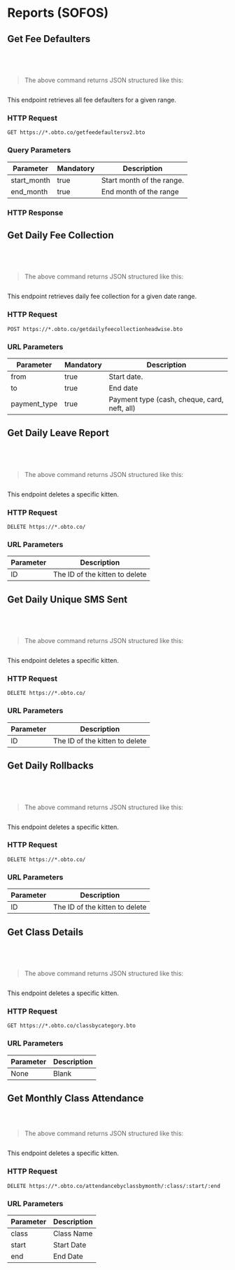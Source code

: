 # Reports (SOFOS)

## Get Fee Defaulters

```ruby

```

```python

```

```shell

```

```javascript

```

> The above command returns JSON structured like this:

```json

```

This endpoint retrieves all fee defaulters for a given range.

### HTTP Request

`GET https://*.obto.co/getfeedefaultersv2.bto`

### Query Parameters

Parameter | Mandatory | Description
--------- | ------- | -----------
start_month | true | Start month of the range.
end_month | true | End month of the range

### HTTP Response


## Get Daily Fee Collection

```ruby

```

```python

```

```shell

```

```javascript

```

> The above command returns JSON structured like this:

```json

```

This endpoint retrieves daily fee collection for a given date range.

### HTTP Request

`POST https://*.obto.co/getdailyfeecollectionheadwise.bto`

### URL Parameters

Parameter | Mandatory | Description
--------- | ------- | -----------
from | true | Start date.
to | true | End date
payment_type | true | Payment type (cash, cheque, card, neft, all)

## Get Daily Leave Report

```ruby

```

```python

```

```shell

```

```javascript

```

> The above command returns JSON structured like this:

```json

```

This endpoint deletes a specific kitten.

### HTTP Request

`DELETE https://*.obto.co/`

### URL Parameters

Parameter | Description
--------- | -----------
ID | The ID of the kitten to delete


## Get Daily Unique SMS Sent

```ruby

```

```python

```

```shell

```

```javascript

```

> The above command returns JSON structured like this:

```json

```

This endpoint deletes a specific kitten.

### HTTP Request

`DELETE https://*.obto.co/`

### URL Parameters

Parameter | Description
--------- | -----------
ID | The ID of the kitten to delete

## Get Daily Rollbacks

```ruby

```

```python

```

```shell

```

```javascript

```

> The above command returns JSON structured like this:

```json

```

This endpoint deletes a specific kitten.

### HTTP Request

`DELETE https://*.obto.co/`

### URL Parameters

Parameter | Description
--------- | -----------
ID | The ID of the kitten to delete


## Get Class Details

```ruby

```

```python

```

```shell

```

```javascript

```

> The above command returns JSON structured like this:

```json

```

This endpoint deletes a specific kitten.

### HTTP Request

`GET https://*.obto.co/classbycategory.bto`

### URL Parameters

Parameter | Description
--------- | -----------
None | Blank


## Get Monthly Class Attendance

```javascript

```

```python

```

```java

```

> The above command returns JSON structured like this:

```json

```

This endpoint deletes a specific kitten.

### HTTP Request

`DELETE https://*.obto.co/attendancebyclassbymonth/:class/:start/:end`

### URL Parameters

Parameter | Description
--------- | -----------
class | Class Name
start | Start Date
end | End Date
